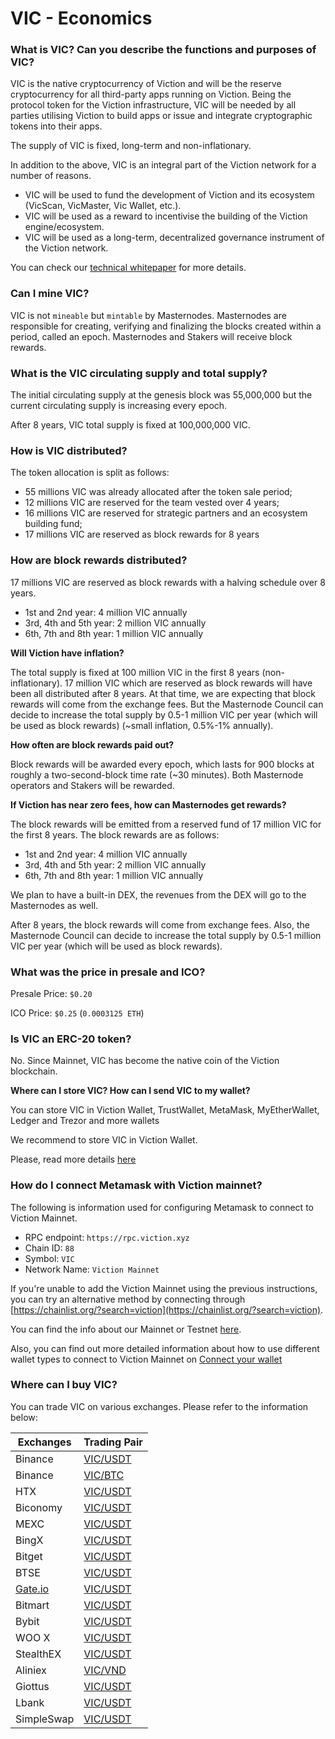 # VIC - Economics

### **What is VIC? Can you describe the functions and purposes of VIC?**

VIC is the native cryptocurrency of Viction and will be the reserve cryptocurrency for all third-party apps running on Viction. Being the protocol token for the Viction infrastructure, VIC will be needed by all parties utilising Viction to build apps or issue and integrate cryptographic tokens into their apps.

The supply of VIC is fixed, long-term and non-inflationary.

In addition to the above, VIC is an integral part of the Viction network for a number of reasons.

* VIC will be used to fund the development of Viction and its ecosystem (VicScan, VicMaster, Vic Wallet, etc.).
* VIC will be used as a reward to incentivise the building of the Viction engine/ecosystem.
* VIC will be used as a long-term, decentralized governance instrument of the Viction network.

You can check our [technical whitepaper](https://viction.xyz/files/technical-whitepaper-1.0.pdf) for more details.

### **Can I mine VIC?**

VIC is not `mineable` but `mintable` by Masternodes. Masternodes are responsible for creating, verifying and finalizing the blocks created within a period, called an epoch. Masternodes and Stakers will receive block rewards.

### **What is the VIC circulating supply and total supply?**

The initial circulating supply at the genesis block was 55,000,000 but the current circulating supply is increasing every epoch.

After 8 years, VIC total supply is fixed at 100,000,000 VIC.

### **How is VIC distributed?**

The token allocation is split as follows:

* 55 millions VIC was already allocated after the token sale period;
* 12 millions VIC are reserved for the team vested over 4 years;
* 16 millions VIC are reserved for strategic partners and an ecosystem building fund;
* 17 millions VIC are reserved as block rewards for 8 years

### **How are block rewards distributed?**

17 millions VIC are reserved as block rewards with a halving schedule over 8 years.

* 1st and 2nd year: 4 million VIC annually
* 3rd, 4th and 5th year: 2 million VIC annually
* 6th, 7th and 8th year: 1 million VIC annually

**Will Viction have inflation?**

The total supply is fixed at 100 million VIC in the first 8 years (non-inflationary). 17 million VIC which are reserved as block rewards will have been all distributed after 8 years. At that time, we are expecting that block rewards will come from the exchange fees. But the Masternode Council can decide to increase the total supply by 0.5-1 million VIC per year (which will be used as block rewards) (\~small inflation, 0.5%-1% annually).

**How often are block rewards paid out?**

Block rewards will be awarded every epoch, which lasts for 900 blocks at roughly a two-second-block time rate (\~30 minutes). Both Masternode operators and Stakers will be rewarded.

**If Viction has near zero fees, how can Masternodes get rewards?**

The block rewards will be emitted from a reserved fund of 17 million VIC for the first 8 years. The block rewards are as follows:

* 1st and 2nd year: 4 million VIC annually
* 3rd, 4th and 5th year: 2 million VIC annually
* 6th, 7th and 8th year: 1 million VIC annually

We plan to have a built-in DEX, the revenues from the DEX will go to the Masternodes as well.

After 8 years, the block rewards will come from exchange fees. Also, the Masternode Council can decide to increase the total supply by 0.5-1 million VIC per year (which will be used as block rewards).

### **What was the price in presale and ICO?**

Presale Price: `$0.20`

ICO Price: `$0.25` (`0.0003125 ETH`)

### **Is VIC an ERC-20 token?**

No. Since Mainnet, VIC has become the native coin of the Viction blockchain.

**Where can I store VIC? How can I send VIC to my wallet?**

You can store VIC in Viction Wallet, TrustWallet, MetaMask, MyEtherWallet, Ledger and Trezor and more wallets

We recommend to store VIC in Viction Wallet.

Please, read more details [here](../../general/how-to-connect-to-viction-network/viction-wallet/)

### **How do I connect Metamask with Viction mainnet?**

The following is information used for configuring Metamask to connect to Viction Mainnet.

* RPC endpoint: `https://rpc.viction.xyz`
* Chain ID: `88`
* Symbol: `VIC`
* Network Name: `Viction Mainnet`

If you're unable to add the Viction Mainnet using the previous instructions, you can try an alternative method by connecting through [https://chainlist.org/?search=viction](https://chainlist.org/?search=viction).

You can find the info about our Mainnet or Testnet [here](../../developer-guide/deploy-on-viction/).&#x20;

Also, you can find out more detailed information about how to use different wallet types to connect to Viction Mainnet on [Connect your wallet](../../general/how-to-connect-to-viction-network/)

### **Where can I buy VIC?**

You can trade VIC on various exchanges. Please refer to the information below:

| Exchanges                  | Trading Pair                                                                                   |
| -------------------------- | ---------------------------------------------------------------------------------------------- |
| Binance                    | [VIC/USDT](https://www.binance.com/en/trade/VIC\_USDT)                                         |
| Binance                    | [VIC/BTC](https://www.binance.com/en/trade/VIC\_BTC)                                           |
| HTX                        | [VIC/USDT](https://www.huobi.com/en-us/exchange/vic\_usdt)                                     |
| Biconomy                   | [VIC/USDT](https://www.biconomy.com/exchange/VIC\_USDT)                                        |
| MEXC                       | [VIC/USDT](https://www.mexc.com/exchange/VIC\_USDT)                                            |
| BingX                      | [VIC/USDT](https://bingx.com/en-us/spot/VICUSDT?ch=cgk\_organic)                               |
| Bitget                     | [VIC/USDT](https://www.bitget.com/spot/VICUSDT?channelCode=42xn\&vipCode=sq59\&languageType=0) |
| BTSE                       | [VIC/USDT](https://www.btse.com/en/trading/VIC-USDT)                                           |
| [Gate.io](http://gate.io/) | [VIC/USDT](https://gate.io/trade/VIC\_USDT)                                                    |
| Bitmart                    | [VIC/USDT](https://www.bitmart.com/trade/en?symbol=$VIC\_USDT\&r=PjkAFy)                       |
| Bybit                      | [VIC/USDT](https://www.bybit.com/trade/spot/VIC/USDT/)                                         |
| WOO X                      | [VIC/USDT](https://x.woo.org/en/trade/VIC\_USDT)                                               |
| StealthEX                  | [VIC/USDT](https://stealthex.io/exchange/new/)                                                 |
| Aliniex                    | [VIC/VND](https://aliniex.com/mua-ban/vic)                                                     |
| Giottus                    | [VIC/USDT](https://www.giottus.com/)                                                           |
| Lbank                      | [VIC/USDT](https://www.lbank.com/trade/viction\_usdt)                                          |
| SimpleSwap                 | [VIC/USDT](https://simpleswap.io/)                                                             |
